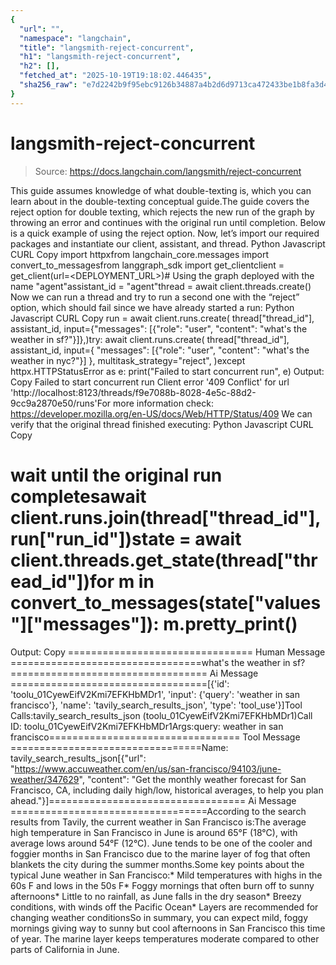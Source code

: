 ```yaml
---
{
  "url": "",
  "namespace": "langchain",
  "title": "langsmith-reject-concurrent",
  "h1": "langsmith-reject-concurrent",
  "h2": [],
  "fetched_at": "2025-10-19T19:18:02.446435",
  "sha256_raw": "e7d2242b9f95ebc9126b34887a4b2d6d9713ca472433be1b8fa3d4990ca12ac8"
}
---
```


# langsmith-reject-concurrent

> Source: https://docs.langchain.com/langsmith/reject-concurrent

This guide assumes knowledge of what double-texting is, which you can learn about in the double-texting conceptual guide.The guide covers the reject option for double texting, which rejects the new run of the graph by throwing an error and continues with the original run until completion. Below is a quick example of using the reject option.
Now, let’s import our required packages and instantiate our client, assistant, and thread.
Python
Javascript
CURL
Copy
import httpxfrom langchain_core.messages import convert_to_messagesfrom langgraph_sdk import get_clientclient = get_client(url=<DEPLOYMENT_URL>)# Using the graph deployed with the name "agent"assistant_id = "agent"thread = await client.threads.create()
Now we can run a thread and try to run a second one with the “reject” option, which should fail since we have already started a run:
Python
Javascript
CURL
Copy
run = await client.runs.create( thread["thread_id"], assistant_id, input={"messages": [{"role": "user", "content": "what's the weather in sf?"}]},)try: await client.runs.create( thread["thread_id"], assistant_id, input={ "messages": [{"role": "user", "content": "what's the weather in nyc?"}] }, multitask_strategy="reject", )except httpx.HTTPStatusError as e: print("Failed to start concurrent run", e)
Output:
Copy
Failed to start concurrent run Client error '409 Conflict' for url 'http://localhost:8123/threads/f9e7088b-8028-4e5c-88d2-9cc9a2870e50/runs'For more information check: https://developer.mozilla.org/en-US/docs/Web/HTTP/Status/409
We can verify that the original thread finished executing:
Python
Javascript
CURL
Copy
# wait until the original run completesawait client.runs.join(thread["thread_id"], run["run_id"])state = await client.threads.get_state(thread["thread_id"])for m in convert_to_messages(state["values"]["messages"]): m.pretty_print()
Output:
Copy
================================ Human Message =================================what's the weather in sf?================================== Ai Message ==================================[{'id': 'toolu_01CyewEifV2Kmi7EFKHbMDr1', 'input': {'query': 'weather in san francisco'}, 'name': 'tavily_search_results_json', 'type': 'tool_use'}]Tool Calls:tavily_search_results_json (toolu_01CyewEifV2Kmi7EFKHbMDr1)Call ID: toolu_01CyewEifV2Kmi7EFKHbMDr1Args:query: weather in san francisco================================= Tool Message =================================Name: tavily_search_results_json[{"url": "https://www.accuweather.com/en/us/san-francisco/94103/june-weather/347629", "content": "Get the monthly weather forecast for San Francisco, CA, including daily high/low, historical averages, to help you plan ahead."}]================================== Ai Message ==================================According to the search results from Tavily, the current weather in San Francisco is:The average high temperature in San Francisco in June is around 65°F (18°C), with average lows around 54°F (12°C). June tends to be one of the cooler and foggier months in San Francisco due to the marine layer of fog that often blankets the city during the summer months.Some key points about the typical June weather in San Francisco:* Mild temperatures with highs in the 60s F and lows in the 50s F* Foggy mornings that often burn off to sunny afternoons* Little to no rainfall, as June falls in the dry season* Breezy conditions, with winds off the Pacific Ocean* Layers are recommended for changing weather conditionsSo in summary, you can expect mild, foggy mornings giving way to sunny but cool afternoons in San Francisco this time of year. The marine layer keeps temperatures moderate compared to other parts of California in June.
